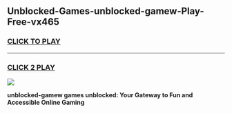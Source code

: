 
## Unblocked-Games-unblocked-gamew-Play-Free-vx465
<h3>
<a href="https://premium76.site?title=unblocked-gamew&ref=18A1">CLICK TO PLAY</a></h3>
<hr>

<h3>
<a href="https://premium76.site?title=unblocked-gamew&ref=18A1">CLICK 2 PLAY</a>
  
</h3>

<a href="https://premium76.site?title=unblocked-gamew&ref=18A1"><img src="https://clearcache.store/games.png"></a>


**unblocked-gamew games unblocked: Your Gateway to Fun and Accessible Online Gaming**

